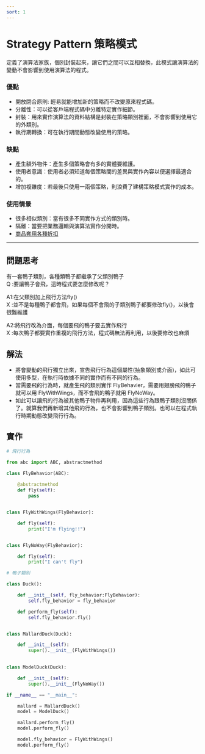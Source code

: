 ```yaml
---
sort: 1
---
```

# Strategy Pattern 策略模式
定義了演算法家族，個別封裝起來，讓它們之間可以互相替換，此模式讓演算法的變動不會影響到使用演算法的程式。

### 優點
- 開放閉合原則: 輕易就能增加新的策略而不改變原來程式碼。
- 分離性：可以從客戶端程式碼中分離特定實作細節。
- 封裝：用來實作演算法的資料結構是封裝在策略類別裡面，不會影響到使用它的外類別。
- 執行期轉換：可在執行期間動態改變使用的策略。


### 缺點
- 產生額外物件：產生多個策略會有多的實體要維護。
- 使用者意識：使用者必須知道每個策略間的差異與實作內容以便選擇最適合的。
- 增加複雜度：若最後只使用一兩個策略，則浪費了建構策略模式實作的成本。


### 使用情景
- 很多相似類別：當有很多不同實作方式的類別時。
- 隔離：當要把業務邏輯與演算法實作分開時。
- [商品套用各種折扣](https://www.geeksforgeeks.org/strategy-method-python-design-patterns/)

---

## 問題思考

有一套鴨子類別，各種類鴨子都繼承了父類別鴨子  
Q :要讓鴨子會飛，這時程式要怎麼修改呢？  

A1:在父類別加上飛行方法fly()  
X :並不是每種鴨子都會飛，如果每個不會飛的子類別鴨子都要修改fly()，以後會很難維護  

A2:將飛行改為介面，每個要飛的鴨子要去實作飛行  
X :每次鴨子都要實作重複的飛行方法，程式碼無法再利用，以後要修改也麻煩  

## 解法

- 將會變動的飛行獨立出來，宣告飛行行為這個屬性(抽象類別或介面)，如此可使用多型，在執行時依據不同的實作而有不同的行為。
- 當需要飛的行為時，就產生飛的類別實作 FlyBehavier，需要用翅膀飛的鴨子就可以用 FlyWithWings，而不會飛的鴨子就用 FlyNoWay。
- 如此可以讓飛的行為被其他鴨子物件再利用，因為這些行為跟鴨子類別沒關係了。就算我們再新增其他飛的行為，也不會影響到鴨子類別。也可以在程式執行時期動態改變飛行行為。

## 實作

``` python
# 飛行行為

from abc import ABC, abstractmethod

class FlyBehavior(ABC):
    
    @abstractmethod
    def fly(self):
        pass


class FlyWithWings(FlyBehavior):

    def fly(self):
        print("I'm flying!!")


class FlyNoWay(FlyBehavior):

    def fly(self):
        print("I can't fly")
```
``` python
# 鴨子類別

class Duck():

    def __init__(self, fly_behavior:FlyBehavior):
        self.fly_behavior = fly_behavior

    def perform_fly(self):
        self.fly_behavior.fly()


class MallardDuck(Duck):

    def __init__(self):
        super().__init__(FlyWithWings())
        

class ModelDuck(Duck):

    def __init__(self):
        super().__init__(FlyNoWay())
```
``` python
if __name__ == "__main__":

    mallard = MallardDuck()
    model = ModelDuck()

    mallard.perform_fly()
    model.perform_fly()

    model.fly_behavior = FlyWithWings()
    model.perform_fly()
```